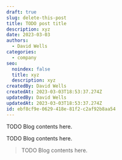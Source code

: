 ```yaml
---
draft: true
slug: delete-this-post
title: TODO post title
description: xyz
date: 2023-03-03
authors:
  - David Wells
categories:
  - company
seo:
  noindex: false
  title: xyz
  description: xyz
createdBy: David Wells
createdAt: 2023-03-03T18:53:37.274Z
updatedBy: David Wells
updatedAt: 2023-03-03T18:53:37.274Z
id: ebf8cf9e-0629-418e-81f2-c2af92b8aa54
---
```


TODO Blog contents here.

TODO Blog contents here.

<BlockQuote text="my quote" author="author" />

TODO Blog contents here.